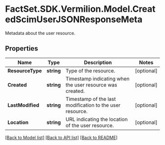 # FactSet.SDK.Vermilion.Model.CreatedScimUserJSONResponseMeta
Metadata about the user resource.

## Properties

Name | Type | Description | Notes
------------ | ------------- | ------------- | -------------
**ResourceType** | **string** | Type of the resource. | [optional] 
**Created** | **string** | Timestamp indicating when the user resource was created. | [optional] 
**LastModified** | **string** | Timestamp of the last modification to the user resource. | [optional] 
**Location** | **string** | URL indicating the location of the user resource. | [optional] 

[[Back to Model list]](../README.md#documentation-for-models) [[Back to API list]](../README.md#documentation-for-api-endpoints) [[Back to README]](../README.md)

